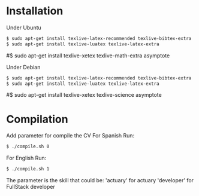 # Installation


Under Ubuntu

```sh
$ sudo apt-get install texlive-latex-recommended texlive-bibtex-extra
$ sudo apt-get install texlive-luatex texlive-latex-extra
```
#$ sudo apt-get install texlive-xetex texlive-math-extra asymptote

Under Debian

```sh
$ sudo apt-get install texlive-latex-recommended texlive-bibtex-extra
$ sudo apt-get install texlive-luatex texlive-latex-extra
```
#$ sudo apt-get install texlive-xetex texlive-science asymptote

# Compilation

Add parameter for compile the CV
For Spanish Run:

```sh
$ ./compile.sh 0
```

For English Run:

```sh
$ ./compile.sh 1
```

The <SKILL> parameter is the skill that could be:
'actuary' for actuary
'developer' for FullStack developer
